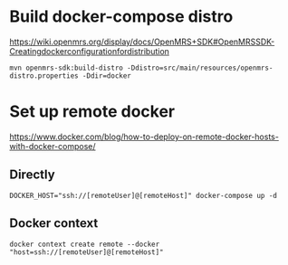 # Build docker-compose distro
https://wiki.openmrs.org/display/docs/OpenMRS+SDK#OpenMRSSDK-Creatingdockerconfigurationfordistribution

```shell
mvn openmrs-sdk:build-distro -Ddistro=src/main/resources/openmrs-distro.properties -Ddir=docker
```

# Set up remote docker
https://www.docker.com/blog/how-to-deploy-on-remote-docker-hosts-with-docker-compose/

## Directly
```shell
DOCKER_HOST="ssh://[remoteUser]@[remoteHost]" docker-compose up -d
```

## Docker context
```shell
docker context create remote ‐‐docker "host=ssh://[remoteUser]@[remoteHost]"
```

